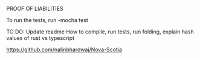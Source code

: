 PROOF OF LIABILITIES

To run the tests, run
-mocha test

TO DO:
Update readme
How to compile, run tests, run folding, explain hash values of rust vs typescript

https://github.com/nalinbhardwaj/Nova-Scotia